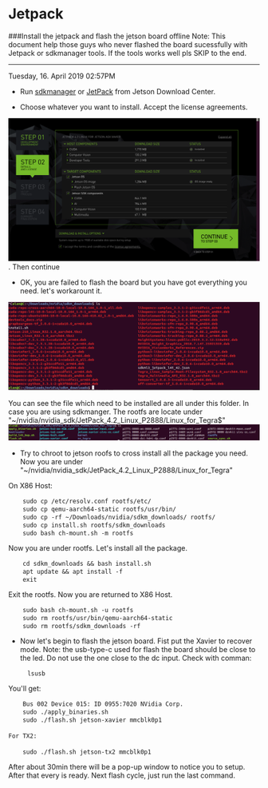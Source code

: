 # Jetpack
###Install the jetpack and flash the jetson board offline
Note: This document help those guys who never flashed the board sucessfully with Jetpack or sdkmanager tools. If the tools works well pls SKIP to the end.

***
Tuesday, 16. April 2019 02:57PM 

- Run [sdkmanager](https://developer.nvidia.com/embedded/downloads)  or [JetPack](https://developer.nvidia.com/embedded/downloads) from Jetson Download Center.

-  Choose whatever you want to install. Accept the license agreements.

![](imgs/20190416-150043.png) . Then continue 
	
- OK, you are failed to flash the board but you have got everything you need. let's workarount it.

![](imgs/20190416-151042.png)

You can see the file which need to be installed are all under this folder. In case you are using sdkmanger. The rootfs are locate under "~/nvidia/nvidia_sdk/JetPack_4.2_Linux_P2888/Linux_for_Tegra$"
![](imgs/20190416-151308.png)

- Try to chroot to jetson roofs to cross install all the package you need. Now you are under "~/nvidia/nvidia_sdk/JetPack_4.2_Linux_P2888/Linux_for_Tegra"

On X86 Host:

		sudo cp /etc/resolv.conf rootfs/etc/
		sudo cp qemu-aarch64-static rootfs/usr/bin/
		sudo cp -rf ~/Downloads/nvidia/sdkm_downloads/ rootfs/
		sudo cp install.sh rootfs/sdkm_downloads
		sudo bash ch-mount.sh -m rootfs
	
Now you are under rootfs. Let's install all the package.

		cd sdkm_downloads && bash install.sh
		apt update && apt install -f
		exit

Exit the rootfs. Now you are returned to X86 Host.

		sudo bash ch-mount.sh -u rootfs
		sudo rm rootfs/usr/bin/qemu-aarch64-static
		sudo rm rootfs/sdkm_downloads -rf

- Now let's begin to flash the jetson board. Fist put the Xavier to recover mode. 
Note: the usb-type-c used for flash the board should be close to the led. Do not use the one close to the dc input. Check with comman:

		lsusb
You'll get:

		Bus 002 Device 015: ID 0955:7020 NVidia Corp. 
		sudo ./apply_binaries.sh
		sudo ./flash.sh jetson-xavier mmcblk0p1

	For TX2: 

		sudo ./flash.sh jetson-tx2 mmcblk0p1
		
After about 30min there will be a pop-up window to notice you to setup. After that every is ready. Next flash cycle, just run the last command.